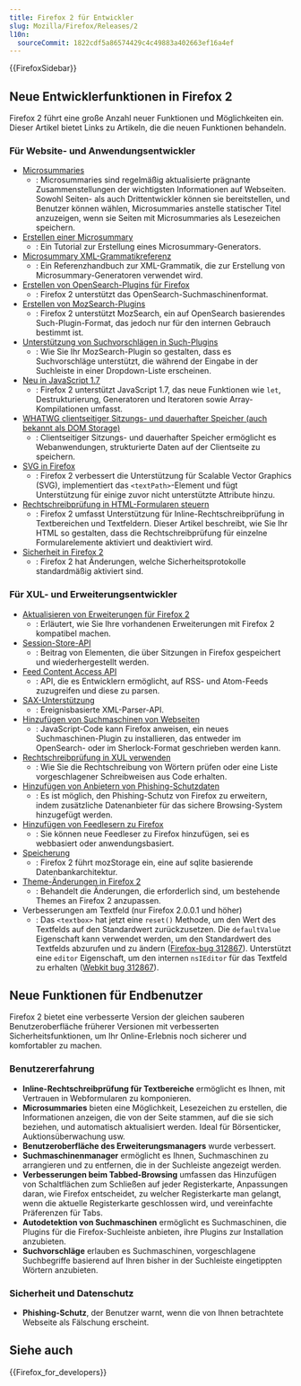 ```yaml
---
title: Firefox 2 für Entwickler
slug: Mozilla/Firefox/Releases/2
l10n:
  sourceCommit: 1822cdf5a86574429c4c49883a402663ef16a4ef
---
```


{{FirefoxSidebar}}

## Neue Entwicklerfunktionen in Firefox 2

Firefox 2 führt eine große Anzahl neuer Funktionen und Möglichkeiten ein. Dieser Artikel bietet Links zu Artikeln, die die neuen Funktionen behandeln.

### Für Website- und Anwendungsentwickler

- [Microsummaries](https://wiki.mozilla.org/Microsummaries)
  - : Microsummaries sind regelmäßig aktualisierte prägnante Zusammenstellungen der wichtigsten Informationen auf Webseiten. Sowohl Seiten- als auch Drittentwickler können sie bereitstellen, und Benutzer können wählen, Microsummaries anstelle statischer Titel anzuzeigen, wenn sie Seiten mit Microsummaries als Lesezeichen speichern.
- [Erstellen einer Microsummary](/de/docs/Creating_a_Microsummary)
  - : Ein Tutorial zur Erstellung eines Microsummary-Generators.
- [Microsummary XML-Grammatikreferenz](/de/docs/Microsummary_XML_grammar_reference)
  - : Ein Referenzhandbuch zur XML-Grammatik, die zur Erstellung von Microsummary-Generatoren verwendet wird.
- [Erstellen von OpenSearch-Plugins für Firefox](/de/docs/Web/OpenSearch)
  - : Firefox 2 unterstützt das OpenSearch-Suchmaschinenformat.
- [Erstellen von MozSearch-Plugins](/de/docs/Creating_MozSearch_plugins)
  - : Firefox 2 unterstützt MozSearch, ein auf OpenSearch basierendes Such-Plugin-Format, das jedoch nur für den internen Gebrauch bestimmt ist.
- [Unterstützung von Suchvorschlägen in Such-Plugins](/de/docs/Supporting_search_suggestions_in_search_plugins)
  - : Wie Sie Ihr MozSearch-Plugin so gestalten, dass es Suchvorschläge unterstützt, die während der Eingabe in der Suchleiste in einer Dropdown-Liste erscheinen.
- [Neu in JavaScript 1.7](/de/docs/New_in_JavaScript_1.7)
  - : Firefox 2 unterstützt JavaScript 1.7, das neue Funktionen wie `let`, Destrukturierung, Generatoren und Iteratoren sowie Array-Kompilationen umfasst.
- [WHATWG clientseitiger Sitzungs- und dauerhafter Speicher (auch bekannt als DOM Storage)](/de/docs/Web/API/Web_Storage_API)
  - : Clientseitiger Sitzungs- und dauerhafter Speicher ermöglicht es Webanwendungen, strukturierte Daten auf der Clientseite zu speichern.
- [SVG in Firefox](/de/docs/Web/SVG/SVG_1.1_Support_in_Firefox)
  - : Firefox 2 verbessert die Unterstützung für Scalable Vector Graphics (SVG), implementiert das `<textPath>`-Element und fügt Unterstützung für einige zuvor nicht unterstützte Attribute hinzu.
- [Rechtschreibprüfung in HTML-Formularen steuern](/de/docs/Web/HTML/Global_attributes/spellcheck)
  - : Firefox 2 umfasst Unterstützung für Inline-Rechtschreibprüfung in Textbereichen und Textfeldern. Dieser Artikel beschreibt, wie Sie Ihr HTML so gestalten, dass die Rechtschreibprüfung für einzelne Formularelemente aktiviert und deaktiviert wird.
- [Sicherheit in Firefox 2](/de/docs/Mozilla/Firefox/Releases/2/Security_changes)
  - : Firefox 2 hat Änderungen, welche Sicherheitsprotokolle standardmäßig aktiviert sind.

### Für XUL- und Erweiterungsentwickler

- [Aktualisieren von Erweiterungen für Firefox 2](/de/docs/Mozilla/Firefox/Releases/2/Updating_extensions)
  - : Erläutert, wie Sie Ihre vorhandenen Erweiterungen mit Firefox 2 kompatibel machen.
- [Session-Store-API](/de/docs/Session_store_API)
  - : Beitrag von Elementen, die über Sitzungen in Firefox gespeichert und wiederhergestellt werden.
- [Feed Content Access API](/de/docs/Feed_content_access_API)
  - : API, die es Entwicklern ermöglicht, auf RSS- und Atom-Feeds zuzugreifen und diese zu parsen.
- [SAX-Unterstützung](/de/docs/SAX)
  - : Ereignisbasierte XML-Parser-API.
- [Hinzufügen von Suchmaschinen von Webseiten](/de/docs/Web/OpenSearch)
  - : JavaScript-Code kann Firefox anweisen, ein neues Suchmaschinen-Plugin zu installieren, das entweder im OpenSearch- oder im Sherlock-Format geschrieben werden kann.
- [Rechtschreibprüfung in XUL verwenden](/de/docs/Using_spell_checking_in_XUL)
  - : Wie Sie die Rechtschreibung von Wörtern prüfen oder eine Liste vorgeschlagener Schreibweisen aus Code erhalten.
- [Hinzufügen von Anbietern von Phishing-Schutzdaten](/de/docs/Adding_phishing_protection_data_providers)
  - : Es ist möglich, den Phishing-Schutz von Firefox zu erweitern, indem zusätzliche Datenanbieter für das sichere Browsing-System hinzugefügt werden.
- [Hinzufügen von Feedlesern zu Firefox](/de/docs/Mozilla/Firefox/Releases/2/Adding_feed_readers_to_Firefox)
  - : Sie können neue Feedleser zu Firefox hinzufügen, sei es webbasiert oder anwendungsbasiert.
- [Speicherung](/de/docs/Storage)
  - : Firefox 2 führt mozStorage ein, eine auf sqlite basierende Datenbankarchitektur.
- [Theme-Änderungen in Firefox 2](/de/docs/Theme_changes_in_Firefox_2)
  - : Behandelt die Änderungen, die erforderlich sind, um bestehende Themes an Firefox 2 anzupassen.
- Verbesserungen am Textfeld (nur Firefox 2.0.0.1 und höher)
  - : Das `<textbox>` hat jetzt eine `reset()` Methode, um den Wert des Textfelds auf den Standardwert zurückzusetzen. Die `defaultValue` Eigenschaft kann verwendet werden, um den Standardwert des Textfelds abzurufen und zu ändern ([Firefox-bug 312867](https://bugzil.la/312867)). Unterstützt eine `editor` Eigenschaft, um den internen `nsIEditor` für das Textfeld zu erhalten ([Webkit bug 312867](https://bugzil.la/312867)).

## Neue Funktionen für Endbenutzer

Firefox 2 bietet eine verbesserte Version der gleichen sauberen Benutzeroberfläche früherer Versionen mit verbesserten Sicherheitsfunktionen, um Ihr Online-Erlebnis noch sicherer und komfortabler zu machen.

### Benutzererfahrung

- **Inline-Rechtschreibprüfung für Textbereiche** ermöglicht es Ihnen, mit Vertrauen in Webformularen zu komponieren.
- **Microsummaries** bieten eine Möglichkeit, Lesezeichen zu erstellen, die Informationen anzeigen, die von der Seite stammen, auf die sie sich beziehen, und automatisch aktualisiert werden. Ideal für Börsenticker, Auktionsüberwachung usw.
- **Benutzeroberfläche des Erweiterungsmanagers** wurde verbessert.
- **Suchmaschinenmanager** ermöglicht es Ihnen, Suchmaschinen zu arrangieren und zu entfernen, die in der Suchleiste angezeigt werden.
- **Verbesserungen beim Tabbed-Browsing** umfassen das Hinzufügen von Schaltflächen zum Schließen auf jeder Registerkarte, Anpassungen daran, wie Firefox entscheidet, zu welcher Registerkarte man gelangt, wenn die aktuelle Registerkarte geschlossen wird, und vereinfachte Präferenzen für Tabs.
- **Autodetektion von Suchmaschinen** ermöglicht es Suchmaschinen, die Plugins für die Firefox-Suchleiste anbieten, ihre Plugins zur Installation anzubieten.
- **Suchvorschläge** erlauben es Suchmaschinen, vorgeschlagene Suchbegriffe basierend auf Ihren bisher in der Suchleiste eingetippten Wörtern anzubieten.

### Sicherheit und Datenschutz

- **Phishing-Schutz**, der Benutzer warnt, wenn die von Ihnen betrachtete Webseite als Fälschung erscheint.

## Siehe auch

{{Firefox_for_developers}}
